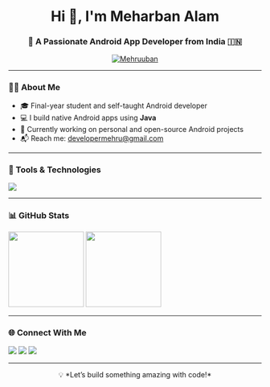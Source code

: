<h1 align="center">Hi 👋, I'm Meharban Alam</h1>
<h3 align="center">🚀 A Passionate Android App Developer from India 🇮🇳</h3>

<p align="center">
  <a href="https://github.com/Mehruuban">
    <img src="https://komarev.com/ghpvc/?username=Mehruuban&label=Profile%20views&color=0e75b6&style=flat" alt="Mehruuban" />
  </a>
</p>

---

### 👨‍💻 About Me
- 🎓 Final-year student and self-taught Android developer  
- 💻 I build native Android apps using **Java**  
- 📱 Currently working on personal and open-source Android projects  
- 📬 Reach me: [developermehru@gmail.com](mailto:developermehru@gmail.com)  

---

### 🔧 Tools & Technologies
<p align="left">
  <img src="https://skillicons.dev/icons?i=java,kotlin,androidstudio,firebase,git,github,html,css,js" />
</p>

---

### 📊 GitHub Stats
<p align="left">
  <img src="https://github-readme-stats.vercel.app/api?username=Mehruuban&show_icons=true&theme=tokyonight" height="150"/>
  <img src="https://github-readme-stats.vercel.app/api/top-langs/?username=Mehruuban&layout=compact&theme=tokyonight" height="150"/>
</p>

---

### 🌐 Connect With Me
<p>
  <a href="https://linkedin.com/in/meharban-alam-9bbb7a327"><img src="https://img.shields.io/badge/LinkedIn-blue?logo=linkedin&logoColor=white" /></a>
  <a href="mailto:developermehru@gmail.com"><img src="https://img.shields.io/badge/Gmail-red?logo=gmail&logoColor=white" /></a>
  <a href="https://github.com/Mehruuban"><img src="https://img.shields.io/badge/GitHub-181717?logo=github&logoColor=white" /></a>
</p>

---

<p align="center">
  💡 *Let’s build something amazing with code!*
</p>
